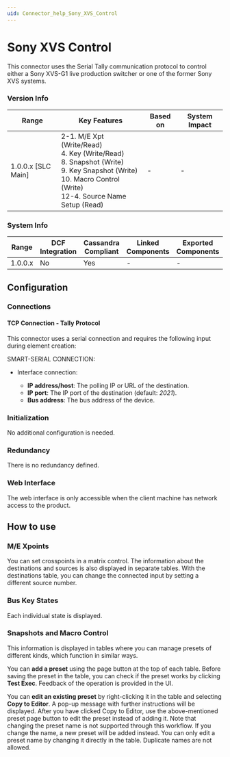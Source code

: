 ```yaml
---
uid: Connector_help_Sony_XVS_Control
---
```


# Sony XVS Control

This connector uses the Serial Tally communication protocol to control either a Sony XVS-G1 live production switcher or one of the former Sony XVS systems.

### Version Info

| Range | Key Features | Based on | System Impact |
|--|--|--|--|
| 1.0.0.x [SLC Main] | 2-1. M/E Xpt (Write/Read) <br>4. Key (Write/Read) <br>8. Snapshot (Write) <br>9. Key Snapshot (Write) <br>10. Macro Control (Write) <br>12-4. Source Name Setup (Read) | - | - |

### System Info

| Range     | DCF Integration     | Cassandra Compliant     | Linked Components     | Exported Components     |
|-----------|---------------------|-------------------------|-----------------------|-------------------------|
| 1.0.0.x   | No                  | Yes                     | -                     | -                       |

## Configuration

### Connections

#### TCP Connection - Tally Protocol

This connector uses a serial connection and requires the following input during element creation:

SMART-SERIAL CONNECTION:

- Interface connection:

  - **IP address/host**: The polling IP or URL of the destination.
  - **IP port**: The IP port of the destination (default: *2021*).
  - **Bus address**: The bus address of the device.

### Initialization

No additional configuration is needed.

### Redundancy

There is no redundancy defined.

### Web Interface

The web interface is only accessible when the client machine has network access to the product.

## How to use

### M/E Xpoints

You can set crosspoints in a matrix control. The information about the destinations and sources is also displayed in separate tables. With the destinations table, you can change the connected input by setting a different source number.

### Bus Key States

Each individual state is displayed.

### Snapshots and Macro Control

This information is displayed in tables where you can manage presets of different kinds, which function in similar ways.

You can **add a preset** using the page button at the top of each table. Before saving the preset in the table, you can check if the preset works by clicking **Test Exec**. Feedback of the operation is provided in the UI.

You can **edit an existing preset** by right-clicking it in the table and selecting **Copy to Editor**. A pop-up message with further instructions will be displayed. After you have clicked Copy to Editor, use the above-mentioned preset page button to edit the preset instead of adding it. Note that changing the preset name is not supported through this workflow. If you change the name, a new preset will be added instead. You can only edit a preset name by changing it directly in the table. Duplicate names are not allowed.
